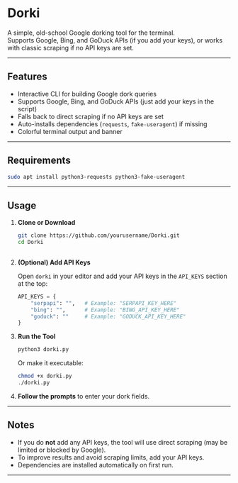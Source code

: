 # Dorki

A simple, old-school Google dorking tool for the terminal.  
Supports Google, Bing, and GoDuck APIs (if you add your keys), or works with classic scraping if no API keys are set.

---

## Features

- Interactive CLI for building Google dork queries
- Supports Google, Bing, and GoDuck APIs (just add your keys in the script)
- Falls back to direct scraping if no API keys are set
- Auto-installs dependencies (`requests`, `fake-useragent`) if missing
- Colorful terminal output and banner

---
## Requirements
   ```sh
   sudo apt install python3-requests python3-fake-useragent
   ```
---
## Usage

1. **Clone or Download**
   ```sh
   git clone https://github.com/yourusername/Dorki.git
   cd Dorki
  
   ```

2. **(Optional) Add API Keys**

   Open `dorki` in your editor and add your API keys in the `API_KEYS` section at the top:
   ```python
   API_KEYS = {
       "serpapi": "",   # Example: "SERPAPI_KEY_HERE"
       "bing": "",      # Example: "BING_API_KEY_HERE"
       "goduck": ""     # Example: "GODUCK_API_KEY_HERE"
   }
   ```

3. **Run the Tool**
   ```sh
   python3 dorki.py
   ```

   Or make it executable:
   ```sh
   chmod +x dorki.py
   ./dorki.py
   ```

4. **Follow the prompts** to enter your dork fields.

---

## Notes

- If you do **not** add any API keys, the tool will use direct scraping (may be limited or blocked by Google).
- To improve results and avoid scraping limits, add your API keys.
- Dependencies are installed automatically on first run.

---

